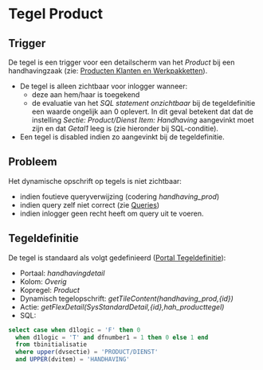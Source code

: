 # Tegel Product

## Trigger

De tegel is een trigger voor een detailscherm van het _Product_ bij een handhavingzaak (zie: [Producten Klanten en Werkpakketten](/instellen_inrichten/producten_klanten_werkpakketten.md)).

- De tegel is alleen zichtbaar voor inlogger wanneer:
  - deze aan hem/haar is toegekend
  - de evaluatie van het _SQL statement onzichtbaar_ bij de tegeldefinitie een waarde ongelijk aan 0 oplevert. In dit geval betekent dat dat de instelling _Sectie: Product/Dienst Item: Handhaving_ aangevinkt moet zijn en dat _Getal1_ leeg is (zie hieronder bij SQL-conditie).
- Een tegel is disabled indien zo aangevinkt bij de tegeldefinitie.

## Probleem

Het dynamische opschrift op tegels is niet zichtbaar:

- indien foutieve queryverwijzing (codering _handhaving_prod_)
- indien query zelf niet correct (zie [Queries](/instellen_inrichten/queries.md))
- indien inlogger geen recht heeft om query uit te voeren.

## Tegeldefinitie

De tegel is standaard als volgt gedefinieerd ([Portal Tegeldefinitie](/instellen_inrichten/portaldefinitie/portal_tegel.md)):

- Portaal: _handhavingdetail_
- Kolom: _Overig_
- Kopregel: _Product_
- Dynamisch tegelopschrift: _getTileContent(handhaving_prod,{id})_
- Actie: _getFlexDetail(SysStandardDetail,{id},hah_producttegel)_
- SQL:

```sql
select case when d1logic = 'F' then 0
  when d1logic = 'T' and dfnumber1 = 1 then 0 else 1 end
  from tbinitialisatie
  where upper(dvsectie) = 'PRODUCT/DIENST'
  and UPPER(dvitem) = 'HANDHAVING'
```
